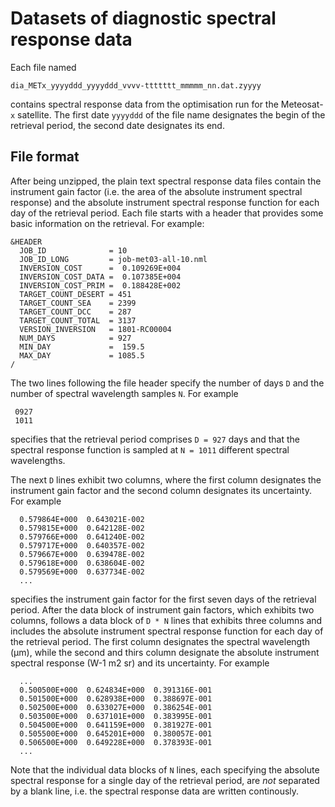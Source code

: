 # Datasets of diagnostic spectral response data

Each file named

    dia_METx_yyyyddd_yyyyddd_vvvv-ttttttt_mmmmm_nn.dat.zyyyy
    
contains spectral response data from the optimisation run for the Meteosat-`x` satellite. The first date `yyyyddd` of the file name designates the begin of the retrieval period, the second date designates its end.

## File format

After being unzipped, the plain text spectral response data files contain the instrument gain factor (i.e. the area of the absolute instrument spectral response) and the absolute instrument spectral response function for each day of the retrieval period. Each file starts with a header that provides some basic information on the retrieval. For example:

    &HEADER
      JOB_ID              = 10        
      JOB_ID_LONG         = job-met03-all-10.nml                                                            
      INVERSION_COST      =  0.109269E+004
      INVERSION_COST_DATA =  0.107385E+004
      INVERSION_COST_PRIM =  0.188428E+002
      TARGET_COUNT_DESERT = 451
      TARGET_COUNT_SEA    = 2399
      TARGET_COUNT_DCC    = 287
      TARGET_COUNT_TOTAL  = 3137
      VERSION_INVERSION   = 1801-RC00004
      NUM_DAYS            = 927
      MIN_DAY             =  159.5
      MAX_DAY             = 1085.5
    /

The two lines following the file header specify the number of days `D` and the number of spectral wavelength samples `N`. For example

     0927
     1011

specifies that the retrieval period comprises `D = 927` days and that the spectral response function is sampled at `N = 1011` different spectral wavelengths.

The next `D` lines exhibit two columns, where the first column designates the instrument gain factor and the second column designates its uncertainty. For example

      0.579864E+000  0.643021E-002
      0.579815E+000  0.642128E-002
      0.579766E+000  0.641240E-002
      0.579717E+000  0.640357E-002
      0.579667E+000  0.639478E-002
      0.579618E+000  0.638604E-002
      0.579569E+000  0.637734E-002
      ...

specifies the instrument gain factor for the first seven days of the retrieval period. After the data block of instrument gain factors, which exhibits two columns, follows a data block of `D * N` lines that exhibits three columns and includes the absolute instrument spectral response function for each day of the retrieval period. The first column designates the spectral wavelength (µm), while the second and thirs column designate the absolute instrument spectral response (W-1 m2 sr) and its uncertainty. For example

      ...
      0.500500E+000  0.624834E+000  0.391316E-001
      0.501500E+000  0.628938E+000  0.388697E-001
      0.502500E+000  0.633027E+000  0.386254E-001
      0.503500E+000  0.637101E+000  0.383995E-001
      0.504500E+000  0.641159E+000  0.381927E-001
      0.505500E+000  0.645201E+000  0.380057E-001
      0.506500E+000  0.649228E+000  0.378393E-001
      ...

Note that the individual data blocks of `N` lines, each specifying the absolute spectral response for a single day of the retrieval period, are *not* separated by a blank line, i.e. the spectral response data are written continously.
